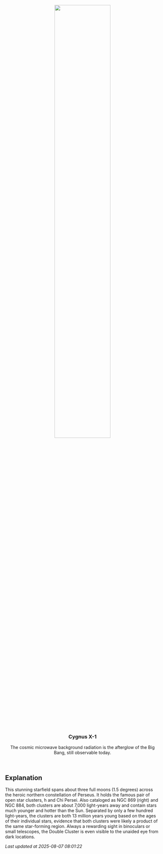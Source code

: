 <p align='center'>
    <img src='https://apod.nasa.gov/apod/image/2508/DoubleClusterBrecher1024.jpg' width='60%' />
    <h3 align="center">Cygnus X-1</h3>
    <p align="center">The cosmic microwave background radiation is the afterglow of the Big Bang, still observable today.</p>
</p>
<br/>

Explanation
--
This stunning starfield spans about three full moons (1.5 degrees) across the heroic northern constellation of Perseus. It holds the famous pair of open star clusters, h and Chi Persei. Also cataloged as NGC 869 (right) and NGC 884, both clusters are about 7,000 light-years away and contain stars much younger and hotter than the Sun.  Separated by only a few hundred light-years, the clusters are both 13 million years young based on the ages of their individual stars, evidence that both clusters were likely a product of the same star-forming region. Always a rewarding sight in binoculars or small telescopes, the Double Cluster is even visible to the unaided eye from dark locations.


*Last updated at 2025-08-07 08:01:22*
